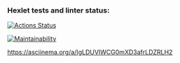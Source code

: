 ### Hexlet tests and linter status:
[![Actions Status](https://github.com/KanekiMeli/frontend-project-44/actions/workflows/hexlet-check.yml/badge.svg)](https://github.com/KanekiMeli/frontend-project-44/actions)

[![Maintainability](https://api.codeclimate.com/v1/badges/915d246a6c2aed4d464d/maintainability)](https://codeclimate.com/github/KanekiMeli/frontend-project-44/maintainability)

https://asciinema.org/a/IgLDUVIWCG0mXD3afrLDZRLH2